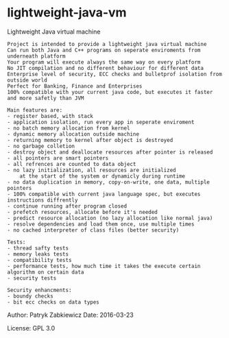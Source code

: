 # lightweight-java-vm
Lightweight Java virtual machine

	Project is intended to provide a lightweight java virtual machine
	Can run both Java and C++ programs on seperate enviroments from underneath platform
	Your program will execute always the same way on every platform
	No JIT compilation and no different behaviour for different data
	Enterprise level of security, ECC checks and bulletprof isolation from outside world
	Perfect for Banking, Finance and Enterprises
	100% compatible with your current java code, but executes it faster and more safetly than JVM

	Main features are:
	- register based, with stack
	- application isolation, run every app in seperate enviroment
	- no batch memory allocation from kernel
	- dynamic memory allocation outside machine
	- returning memory to kernel after object is destroyed
	- no garbage colletion
	- destroy object and deallocate resources after pointer is released
	- all pointers are smart pointers
	- all refrences are counted to data object
	- no lazy initialization, all resources are initialized
		at the start of the system or dynamicly during runtime
	- no data duplication in memory, copy-on-write, one data, multiple pointers
	- 100% compatible with current java language spec, but executes instructions diffrently
	- continue running after program closed
	- prefetch resources, allocate before it's needed
	- predict resource allocation (no lazy allocation like normal java)
	- resolve dependencies and load them once, use multiple times
	- no cached interpreter of class files (better security)

	Tests:
	- thread safty tests
	- memory leaks tests
	- compatibility tests
	- performance tests, how much time it takes the execute certain algorithm on certain data
	- security tests

	Security enhancments:
	- boundy checks
	- bit ecc checks on data types

Author: 	Patryk Zabkiewicz
Date: 		2016-03-23

License:	GPL 3.0

